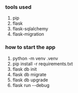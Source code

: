 ### tools used
1. pip
2. flask
3. flask-sqlalchemy
4. flask-migration
### how to start the app
1. python -m venv .venv
2. pip install -r requirements.txt
3. flask db init
4. flask db migrate
5. flask db upgrade
6. flask run --debug
